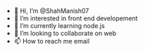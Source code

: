 - 👋 Hi, I’m @ShahManish07
- 👀 I’m interested in front end developement
- 🌱 I’m currently learning node.js
- 💞️ I’m looking to collaborate on web
- 📫 How to reach me email

<!---
ShahManish07/ShahManish07 is a ✨ special ✨ repository because its `README.md` (this file) appears on your GitHub profile.
You can click the Preview link to take a look at your changes.
--->
